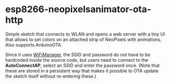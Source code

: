 # esp8266-neopixelsanimator-ota-http

Simple sketch that connects to WLAN and opens a web server with a tiny UI that allows to set colors on an attached strip of NeoPixels with animations. Also supports ArduinoOTA.

Since it uses [WiFiManager](https://github.com/tzapu/WiFiManager), the SSID and password do not have to be hardcoded inside the source code, but users need to connect to the __AutoConnectAP__, select an SSID and enter the password once. (Note that these are stored in a persistent way that makes it possible to OTA update the sketch itself without re-entering these.)
